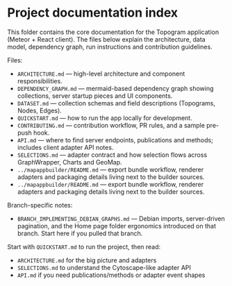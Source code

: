 # Project documentation index

This folder contains the core documentation for the Topogram application (Meteor + React client). The files below explain the architecture, data model, dependency graph, run instructions and contribution guidelines.

Files:

- `ARCHITECTURE.md` — high-level architecture and component responsibilities.
- `DEPENDENCY_GRAPH.md` — mermaid-based dependency graph showing collections, server startup pieces and UI components.
- `DATASET.md` — collection schemas and field descriptions (Topograms, Nodes, Edges).
- `QUICKSTART.md` — how to run the app locally for development.
- `CONTRIBUTING.md` — contribution workflow, PR rules, and a sample pre-push hook.
- `API.md` — where to find server endpoints, publications and methods; includes client adapter API notes.
- `SELECTIONS.md` — adapter contract and how selection flows across GraphWrapper, Charts and GeoMap.
- `../mapappbuilder/README.md` — export bundle workflow, renderer adapters and packaging details living next to the builder sources.
- `../mapappbuilder/README.md` — export bundle workflow, renderer adapters and packaging details living next to the builder sources.

Branch-specific notes:

- `BRANCH_IMPLEMENTING_DEBIAN_GRAPHS.md` — Debian imports, server-driven pagination, and the
	Home page folder ergonomics introduced on that branch. Start here if you pulled that branch.

Start with `QUICKSTART.md` to run the project, then read:

- `ARCHITECTURE.md` for the big picture and adapters
- `SELECTIONS.md` to understand the Cytoscape-like adapter API
- `API.md` if you need publications/methods or adapter event shapes
